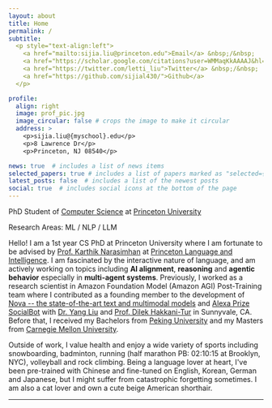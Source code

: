 ```yaml
---
layout: about
title: Home
permalink: /
subtitle: 
  <p style="text-align:left">
    <a href="mailto:sijia.liu@princeton.edu">Email</a> &nbsp;/&nbsp;
    <a href="https://scholar.google.com/citations?user=WMMaqKkAAAAJ&hl=en&oi=ao">Google Scholar</a> &nbsp;/&nbsp;
    <a href="https://twitter.com/letti_liu">Twitter</a> &nbsp;/&nbsp;
    <a href="https://github.com/sijial430/">Github</a>
  </p>

profile:
  align: right
  image: prof_pic.jpg
  image_circular: false # crops the image to make it circular
  address: >
    <p>sijia.liu@{myschool}.edu</p>
    <p>8 Lawrence Dr</p>
    <p>Princeton, NJ 08540</p>

news: true  # includes a list of news items
selected_papers: true # includes a list of papers marked as "selected={true}"
latest_posts: false  # includes a list of the newest posts
social: true  # includes social icons at the bottom of the page
---
```


PhD Student of <a href="https://www.cs.princeton.edu/">Computer Science</a> at <a href="https://www.princeton.edu/">Princeton University</a>

Research Areas: ML / NLP / LLM



Hello! I am a 1st year CS PhD at Princeton University where I am fortunate to be advised by <a href="https://karthikncode.github.io/">Prof. Karthik Narasimhan</a> at <a href="https://pli.princeton.edu/">Princeton Language and Intelligence</a>. I am fascinated by the interactive nature of language, and am actively working on topics including **AI alignment**, **reasoning** and **agentic behavior** especially in **multi-agent systems**. Previously, I worked as a research scientist in Amazon Foundation Model (Amazon AGI) Post-Training team where I contributed as a founding member to the development of <a href="https://aws.amazon.com/ai/generative-ai/nova/">Nova -- the state-of-the-art text and multimodal models</a> and <a href="https://www.amazon.science/alexa-prize/socialbot-grand-challenge">Alexa Prize SocialBot</a> with <a href="https://scholar.google.com/citations?user=w90wOucAAAAJ&hl=en">Dr. Yang Liu</a> and <a href="https://siebelschool.illinois.edu/about/people/faculty/dilek">Prof. Dilek Hakkani-Tur</a> in Sunnyvale, CA. Before that, I received my Bachelors from <a href="https://english.pku.edu.cn/">Peking University</a> and my Masters from <a href="https://www.cmu.edu/dietrich/statistics-datascience/index.html">Carnegie Mellon University</a>.

Outside of work, I value health and enjoy a wide variety of sports including snowboarding, badminton, running (half marathon PB: 02:10:15 at Brooklyn, NYC), volleyball and rock climbing. Being a language lover at heart, I've been pre-trained with Chinese and fine-tuned on English, Korean, German and Japanese, but I might suffer from catastrophic forgetting sometimes. I am also a cat lover and own a cute beige American shorthair.

---
